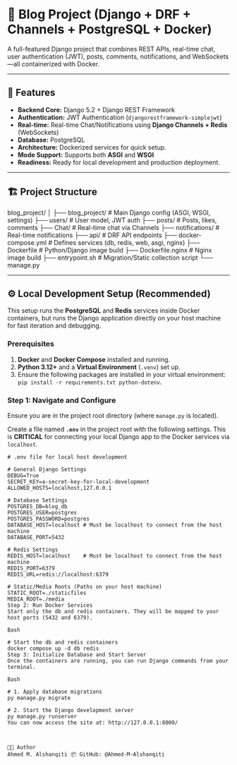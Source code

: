 # 📝 Blog Project (Django + DRF + Channels + PostgreSQL + Docker)

A full-featured Django project that combines REST APIs, real-time chat, user authentication (JWT), posts, comments, notifications, and WebSockets—all containerized with Docker.

---

## 🚀 Features

-   **Backend Core:** Django 5.2 + Django REST Framework
-   **Authentication:** JWT Authentication (`djangorestframework-simplejwt`)
-   **Real-time:** Real-time Chat/Notifications using **Django Channels + Redis** (WebSockets)
-   **Database:** PostgreSQL
-   **Architecture:** Dockerized services for quick setup.
-   **Mode Support:** Supports both **ASGI** and **WSGI**
-   **Readiness:** Ready for local development and production deployment.

---

## 🏗️ Project Structure

blog_project/ │ ├── blog_project/ # Main Django config (ASGI, WSGI, settings) ├── users/ # User model, JWT auth ├── posts/ # Posts, likes, comments ├── Chat/ # Real-time chat via Channels ├── notifications/ # Real-time notifications ├── api/ # DRF API endpoints ├── docker-compose.yml # Defines services (db, redis, web, asgi, nginx) ├── Dockerfile # Python/Django image build ├── Dockerfile.nginx # Nginx image build ├── entrypoint.sh # Migration/Static collection script └── manage.py


---

## ⚙️ Local Development Setup (Recommended)

This setup runs the **PostgreSQL** and **Redis** services inside Docker containers, but runs the Django application directly on your host machine for fast iteration and debugging.

### Prerequisites

1.  **Docker** and **Docker Compose** installed and running.
2.  **Python 3.12+** and a **Virtual Environment** (`.venv`) set up.
3.  Ensure the following packages are installed in your virtual environment: `pip install -r requirements.txt python-dotenv`.

### Step 1: Navigate and Configure

Ensure you are in the project root directory (where `manage.py` is located).

Create a file named **`.env`** in the project root with the following settings. This is **CRITICAL** for connecting your local Django app to the Docker services via `localhost`.

```env
# .env file for local host development

# General Django Settings
DEBUG=True
SECRET_KEY=a-secret-key-for-local-development
ALLOWED_HOSTS=localhost,127.0.0.1

# Database Settings
POSTGRES_DB=blog_db
POSTGRES_USER=postgres
POSTGRES_PASSWORD=postgres
DATABASE_HOST=localhost # Must be localhost to connect from the host machine
DATABASE_PORT=5432

# Redis Settings
REDIS_HOST=localhost    # Must be localhost to connect from the host machine
REDIS_PORT=6379
REDIS_URL=redis://localhost:6379

# Static/Media Roots (Paths on your host machine)
STATIC_ROOT=./staticfiles
MEDIA_ROOT=./media
Step 2: Run Docker Services
Start only the db and redis containers. They will be mapped to your host ports (5432 and 6379).

Bash

# Start the db and redis containers
docker compose up -d db redis
Step 3: Initialize Database and Start Server
Once the containers are running, you can run Django commands from your terminal.

Bash

# 1. Apply database migrations
py manage.py migrate 

# 2. Start the Django development server
py manage.py runserver 
You can now access the site at: http://127.0.0.1:8000/



👨‍💻 Author
Ahmed M. Alshanqiti 📦 GitHub: @Ahmed-M-Alshanqiti